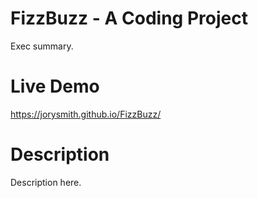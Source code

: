 # FizzBuzz - A Coding Project
Exec summary.

# Live Demo
https://jorysmith.github.io/FizzBuzz/

# Description
Description here.
